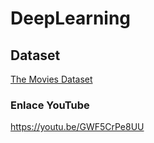 # DeepLearning
## Dataset

[The Movies Dataset](https://www.kaggle.com/datasets/rounakbanik/the-movies-dataset)

### Enlace YouTube

https://youtu.be/GWF5CrPe8UU